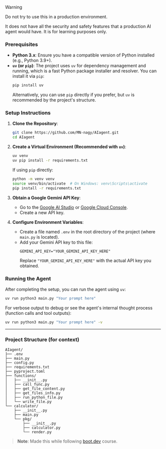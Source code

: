 > [!WARNING]
> Do not try to use this in a production environment.
>
> It does not have all the security and safety features that a production AI agent would have. It is for learning purposes only.

### Prerequisites

* **Python 3.x**: Ensure you have a compatible version of Python installed (e.g., Python 3.9+).
* **`uv` (or `pip`)**: The project uses `uv` for dependency management and running, which is a fast Python package installer and resolver. You can install it via `pip`:
    ```bash
    pip install uv
    ```
    Alternatively, you can use `pip` directly if you prefer, but `uv` is recommended by the project's structure.

### Setup Instructions

1. **Clone the Repository**:
    ```bash
    git clone https://github.com/MN-nagy/AIagent.git
    cd AIagent
    ```

2. **Create a Virtual Environment (Recommended with `uv`)**:
    ```bash
    uv venv
    uv pip install -r requirements.txt
    ```
    If using `pip` directly:
    ```bash
    python -m venv venv
    source venv/bin/activate  # On Windows: venv\Scripts\activate
    pip install -r requirements.txt
    ```

3. **Obtain a Google Gemini API Key**:
    * Go to the [Google AI Studio](https://aistudio.google.com/app/apikey) or [Google Cloud Console](https://console.cloud.google.com/apis/credentials).
    * Create a new API key.

4. **Configure Environment Variables**:
    * Create a file named `.env` in the root directory of the project (where `main.py` is located).
    * Add your Gemini API key to this file:
        ```
        GEMINI_API_KEY="YOUR_GEMINI_API_KEY_HERE"
        ```
        Replace `"YOUR_GEMINI_API_KEY_HERE"` with the actual API key you obtained.

### Running the Agent

After completing the setup, you can run the agent using `uv`:

```bash
uv run python3 main.py "Your prompt here"
```

For verbose output to debug or see the agent's internal thought process (function calls and tool outputs):

```bash
uv run python3 main.py "Your prompt here" -v
```

---

### Project Structure (for context)

```
AIagent/
├── .env
├── main.py
├── config.py
├── requirements.txt
├── pyproject.toml
├── functions/
│   ├── __init__.py
│   ├── call_func.py
│   ├── get_file_content.py
│   ├── get_files_info.py
│   ├── run_python_file.py
│   └── write_file.py
└── calculator/
    ├── __init__.py
    ├── main.py
    └── pkg/
        ├── __init__.py
        ├── calculator.py
        └── render.py
```

> **Note**: Made this while following [boot.dev](https://www.boot.dev/tracks/backend-python-golang) course.

